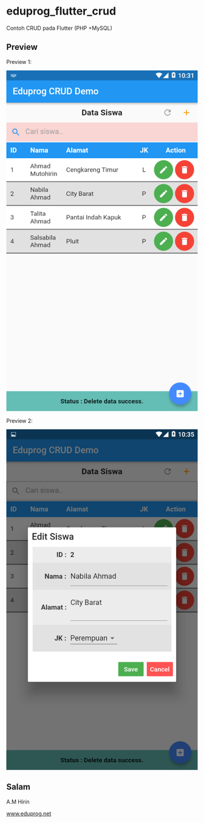 # eduprog_flutter_crud

Contoh CRUD pada Flutter (PHP +MySQL)

## Preview

Preview 1:

![Image of a preview 1][pre1]

Preview 2:

![Image of a preview 2][pre2]

[pre1]: ./source_backend/1.png
[pre2]: ./source_backend/2.png


## Salam

A.M Hirin

www.eduprog.net

